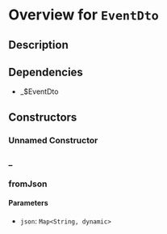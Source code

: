 # Overview for `EventDto`

## Description



## Dependencies

- _$EventDto

## Constructors

### Unnamed Constructor


### _


### fromJson


#### Parameters

- `json`: `Map<String, dynamic>`
